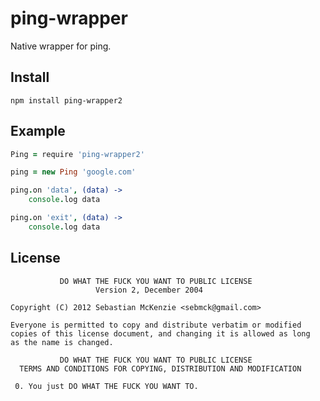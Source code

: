# ping-wrapper #

Native wrapper for ping.

## Install ##

    npm install ping-wrapper2

## Example  ##

```coffeescript
Ping = require 'ping-wrapper2'

ping = new Ping 'google.com'

ping.on 'data', (data) ->
	console.log data

ping.on 'exit', (data) ->
	console.log data
```

## License ##

               DO WHAT THE FUCK YOU WANT TO PUBLIC LICENSE 
                       Version 2, December 2004 

    Copyright (C) 2012 Sebastian McKenzie <sebmck@gmail.com> 

    Everyone is permitted to copy and distribute verbatim or modified 
    copies of this license document, and changing it is allowed as long 
    as the name is changed. 

               DO WHAT THE FUCK YOU WANT TO PUBLIC LICENSE 
      TERMS AND CONDITIONS FOR COPYING, DISTRIBUTION AND MODIFICATION 

     0. You just DO WHAT THE FUCK YOU WANT TO. 